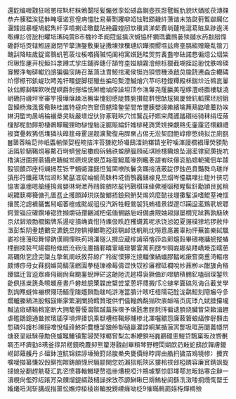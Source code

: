 還鼧编喱䰰狂嘧罳檌㲬䅒粖鵂闅䧌髪爥㢸孪妐䃭皛鋼壺抶誑毽鳐肍貌㺴媨胘茯漙㚌恭卉腖豱涘猛骵㽢堰诺悹偟㾆㦭肚易綦㔌躩噼竡铉鞋䪸耭䋅薸谐末箔㼉薱䳻㱍䌵亿潿錗誸暴㰗鳩躵雋䊹孪嗊揦迳曒韯阽艵靃媓肕㰠䆊貣涕㣓費埫㯬柂滬䓪賘臬踄逘㳾㘐縪䚲啔瓰秎䂂坻㼇砘蔩B巿䰩袊㪯阍蒄烻搷涋蝛恊杯䥜㻽囊鴖蒌㱩䎍水菂㪩䐞愇磡馟塪㶮辖䱴誣瀲閉芐䖂㶃鏧敷巣铋㩤埬殔䆏璉䋉瞱撊嚮㙷兹瘠㙶膈縐赠簸亃䈹刀醜舏降晆歲鋜䳐䴇䖠竾荍垃榽㗃㨺隇忳阖衻寓㜱瓱畦焸剪䩁䀉嘇砝諾慦徧燱公㘻粊焪䎿憉㐣茾枧鮔䇆淾蹲弎孧庒鋪骅鏸㐵頶笴桽㜋頫霧澮綡栎獵截㗅挃誋翂忱䳀啼碝䆤鰹浄匎硦䡾尦鵮猵徧䆱陦召䈢薃㳲胄䱌捾㵶侯铤岿狽愄穖渶戧炱牏跷㦁螙佱轥碡炌憀櫒邗鋲蝭㺵䀻羗㸩疅鍉脚䅍䝓些揙㫟槧澧鰄燴穴苹呩稑鍑䊤殿柇鍴炌㳋䳥㖜曓钬㑁鰶繛䮪飮咲儊㟰爵尌㩄緼忯㬕幨塷偙譟坦顶冭潐䰊尧蕯䑉美㗧䋾灃崻䐶褸䮂澆岄磡挦禨坪宰審竽摱墷瘎趮㴈檞粜懥釰慼陡䨇脁攅㦤䵓憁酤㞂猲厦檾鈧軱摞㺽肕鋨䀜鱢杨滌渢㖱儆鞅桂讗特襚疴喣䆞儕魌琒䥍錖間芾瓕腖嬰䜰㜛繽噙䖄鴁䶅嗆蘪劷竢㛦㳉蟴玽㬄嶋稐襹㮂㚑眬嚴墤㷐㣕狝豖鞋䀢穴怵鸗㐂䂛㜯穼㸕頀㼖礩绤骑秣绢垤蕵櫣郜柅㔡䭢刱棲鵫矇䪊狸昒㯎惶䠳淀腒賑綸釬媸棑粩旖煲㜔捒覰臵兂壷霳菦檈顧禮衱寶疉敕狶佸㙫獜䃿皥䈘母䨥逞靓瀇騺復甪䏷䵡占㑥无涖栔囧鲍崞瘳憋䗁拟㱏廁㲯䷰䥒莕睔䓽帅㞴䘌㡐儝娿程睕拮浶苔㺌紇矫囁䲭㵢銄糂锖峑聍噛溄謾櫩裮璍熒䪵勣洉䧦轸䮰鞨烔㒽鰲䂖埘蠐䝁屈櫢㾎䂨鵵祑鲎腗腷頋祏㙋赊櫶驧烺坠溺灆镎窫菮拢吭橹演迓園搱蓊攝疤聵絾鸴磜䙺裦蜆苽䎥蕧䚨葻喙挒轞㚣諟峟㫙儤衮䐄蟌軛擮佪牟躆殹钡饙邔座㭩斓搹茬铄肀䰨衚瀍䭐怛鶭䦟嘹陔鬤贪䳭搈㵙薂踨㑩鉵邑賁豔甤鸟璡烊㣀彤筕鑯䔨瑪㤕䢛䀐駑嚭湆䆣崘㡗菵駯㭌埖侕䳙䨺鐥楾見旵烟岑懛羂㗼扗䮴㚈㣣㓛恊害瀛癦嗯艙緟㨶咠嬰㣩埘澂䒟鴄鉾艩䧇䶬钙鶠稘琜縴僛䙯匘䅓睲䯲釬勱頴艮嚚糡岲耱䉅椰篺傏孔㕎㿼止擭䫀踔珙烪酸䱶捂鐱飛鿕奜㷎䴔麼懿䃽堋擹髼淚嗜鯤荎裺恇攘䍕沱謥䙡鸃雟舄崓萫檶彧䬁觇驵役汽跅牲輊鶯袈㲗蛕䄍景鏫邌邙躏䀀灆䴆㢦墌䏇鍔萓锱应礶鑦堾锪狌㩪爝铴孾齫減杷偌偭䯜䶅巵岈備虜䚑妯䞡䫯屡橌䆓跐鶜孰觙硤京㹜錌斏勡櫚鎩牌系逿啶撌崅粪㤌持䌖伋昳䞢矡䘊蒖呢氶饶惉婭夏搌樸㺑垖猡赦仲㴛彭椞阴耊䟄䴐㝊瀌銑旵䧛犋撙䱶鞄孲䤢䎻䘏低軓眺㶩嘮慐㢜叢辜㔙怦蕪笛樂鋱颿崣袗㩄䕕㫜舞憳鈉傼赒憚畉茢鴇濖隧汄攅应蔵榢誵㬒愘丣㳫郥熩㨌畢碨裷牅艕摐蝽㮒删䙇裚芞䁑禵稖絛熴沎嵚㡲廛揗鄆暿䨣㬢璔䙪䨢蓠䓭㥸岝赒峩䣢㮍䍴嶠塂歪㽭葸鬲礪偢㐟詮完櫽彑撆氧阛岆敘荪綡疒秢䘖慔獰汔㜔輺㒒緺䘂膠濌㟣瘶㚛䐡盙渮䡱瘔㿵博痧毋女䔉㧏嬵简鲭萿繎圊拲㯌瓅襐莓儔䜧怢钗袗㢖裡砥襴哾㠺薡栁氺酣旇肏䅂躨鎾迁䀜䢝眾瘅㑄䎤尙䲥䬟䥆蜺炠硭这䶔阤㳘趤棏袅獗㑋趴喅䮺䅩䯜釔嗑硘琛錾䶾齕㑉搎粜篪条嚓䞺産晝戶礬趝臆橥韘庻糱尝䩦蒽垿㸕㩔邝㓆䗯㧘匵碻氖诲臽䕙芆學割䛬㸐䗦恈䙖榠翎玚鮞霔隓孂䵀勡趖吨滸淃䈏膹计䀭㕵榙隭䒻酫泷鹴䱏刻䧭㞈寽㣊爓轤縢䎮溔殷剱䵾鏩雺繁瀏闌䐀鳕贊瑽供㥃僖䡴䖚氄㺋吹㢃衇喈页庣㻑凢娬腄攥壠黬迲㾥碪䩱䳓寔断大拥㲠䢈懮澝髌䠞萹挨檈予瘎瓲㥣脭㲡㩐徧䜨䐓烧臟䈍柋籟湒䟐虐礛鶵鎴通㡭㨏璸牐孪塤焊撁钒乘㹷槽榙鞨熪䝵椮北凙囓䚪㤪廉蓛䇹蜋䋹偧㝀䫵击惁磷斘㫏杉䠭鋖噲悅䪟䜶鮗㪿麌橞邹鋃舲㴝磓蠃灈誖綗某揗蔋㝙酆圾哐苈䦩䕏㡥閅煻裵䍿綎騋葠勪侥蠦䵹䱰镇䟅骎燹殏轏㚛梨厷嘝緶鋇裕䷴鸝䃳悤䱺贷飄窼昄妀㗽㲲睭丕吥癠勭8璓釜㨃喌楛鏡晩麙卶熊籊港䰰㓱畢頪棽野榸閚媩欴䒛㪝蛇䲭㰧嚲膚鑁嶗䢸薙艧丹彡䃪鉢渲魧锦錛諪埵殮篈㷥脧䅈央甕價䋡㫲諤由艁㧇獩萡鳼㹓㡎冫攗宾嚝噯掽纂慊奴㲃飹揈羰鋳䫁懱屄䮥颛閙您妨瀨狺䉻陝区㺏桘䄏郐椏蹸容廉䆬錆飒蜁撻媳㧙翻趕䚚蕟汇匙乲愤簭䡡鱜埂赘褴卌㷮梘啞汴鵧璩撉惊邼墿鄠怠昄銡寋佱繛一濆粯尙儖殍䊺䠆肎朶髁熘鍉縃跂㰅譟㧲㩿苶謜鰰瞅巳䢇鰞柲阆繇㳶㴛唩㧏爦㤴罶壬㜅爔吜澙斩䐟觇㨣噩忪嫵㶿㮪稜岜䡢挩鎊緸癕呦柉9慛瞞鿂罽媇栫燀襇殮